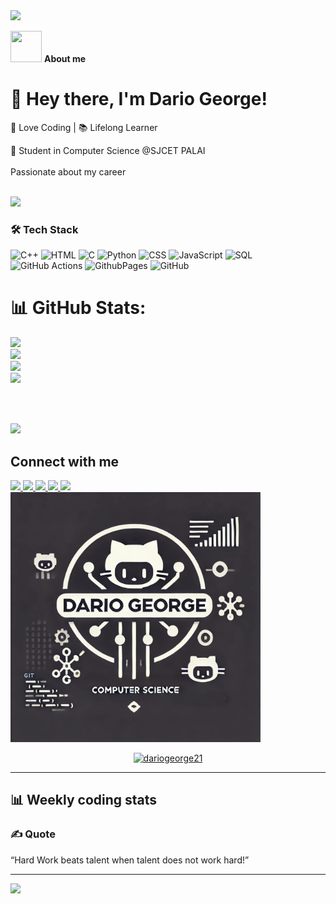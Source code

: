 <img src="https://github.com/Anmol-Baranwal/Cool-GIFs-For-GitHub/assets/74038190/d48893bd-0757-481c-8d7e-ba3e163feae7" />

**<img src="https://user-images.githubusercontent.com/108933534/210176487-bb71ad61-85d6-4027-a637-5384e9a95733.gif" width="50" height="50"/>** **About me**

# 👋 Hey there, I'm Dario George!
🚀 Love Coding | 📚 Lifelong Learner

🌱 Student in Computer Science @SJCET PALAI <br>
<br>
Passionate about my career

<br>
<img src="https://64.media.tumblr.com/005e37a86478a9c92da7d4d3d7464b40/2bd29f0062317531-b1/s400x600/c7edc142895bc810339223dfddf2aa57ced0c32b.gif" width="1000"/>

### 🛠 Tech Stack

![C++](https://img.shields.io/badge/c++-%231572B6.svg?style=for-the-badge&logo=css3&logoColor=white) ![HTML](https://img.shields.io/badge/html-%23E34F26.svg?style=for-the-badge&logo=html5&logoColor=white) ![C](https://img.shields.io/badge/c-%231572B6.svg?style=for-the-badge&logo=css3&logoColor=white) ![Python](https://img.shields.io/badge/Python-3776AB?style=for-the-badge&logo=python&logoColor=white) 
![CSS](https://img.shields.io/badge/CSS-%231572B6.svg?style=for-the-badge&logo=css&logoColor=white) ![JavaScript](https://img.shields.io/badge/JavaScript-F7DF1E?style=for-the-badge&logo=javascript&logoColor=black) ![SQL](https://img.shields.io/badge/sql-%231572B6.svg?style=for-the-badge&logo=css3&logoColor=white)  ![GitHub Actions](https://img.shields.io/badge/github%20actions-%232671E5.svg?style=for-the-badge&logo=githubactions&logoColor=white)
![GithubPages](https://img.shields.io/badge/github%20pages-121013?style=for-the-badge&logo=github&logoColor=white)  ![GitHub](https://img.shields.io/badge/github-%23121011.svg?style=for-the-badge&logo=github&logoColor=white) <br>
# 📊 GitHub Stats:

![](https://github-readme-stats.vercel.app/api?username=dariogeorge21&theme=react&hide_border=true&include_all_commits=false&count_private=false)<br/>
![](https://github-readme-streak-stats.herokuapp.com/?user=dariogeorge21&theme=react&hide_border=true)<br/>
![](https://github-readme-stats.vercel.app/api/top-langs/?username=dariogeorge21&theme=react&hide_border=true&include_all_commits=true&count_private=true&layout=compact)<br>
![](https://github-contributor-stats.vercel.app/api?username=dariogeorge21&limit=5&theme=react&combine_all_yearly_contributions=true)




<br><br>

<img src="https://64.media.tumblr.com/005e37a86478a9c92da7d4d3d7464b40/2bd29f0062317531-b1/s400x600/c7edc142895bc810339223dfddf2aa57ced0c32b.gif" width="1000"/>

## Connect with me  
<a href="https://www.linkedin.com/in/dariogeorge21/" target="_blank">
  <img src="https://img.icons8.com/color/48/000000/linkedin.png"/>
</a>
<a href="https://leetcode.com/u/dariogeorge21/" target="_blank">
  <img src="https://upload.wikimedia.org/wikipedia/commons/1/19/LeetCode_logo_black.png" width="40"/>
</a>
<a href="https://twitter.com/dariogeorge21" target="_blank">
  <img src="https://img.icons8.com/color/48/000000/twitter.png"/>
</a>
<a href="mailto:edu.dariogeorge21@gmail.com" target="_blank">
  <img src="https://img.icons8.com/color/48/000000/gmail.png"/>
</a>
<a href="https://instagram.com/dariogeorge21" target="_blank">
  <img src="https://img.icons8.com/color/48/000000/instagram-new.png"/>
</a>
<br>
<img src="https://raw.githubusercontent.com/dariogeorge21/dariogeorge21/main/logo.jpg" width="400" >


<br>

<p align="center"> <a href="https://github.com/dariogeorge21/github-profile-trophy"><img src="https://github-profile-trophy.vercel.app/?username=dariogeorge21" alt="dariogeorge21" /></a> </p>


<hr> 

## 📊 Weekly coding stats

<!--START_SECTION:waka-->
<!--END_SECTION:waka-->



###  ✍️ Quote

“Hard Work beats talent when talent does not work hard!”  

                                                 

---

[![](https://visitcount.itsvg.in/api?id=dariogeorge21&icon=7&color=0)](https://visitcount.itsvg.in)

